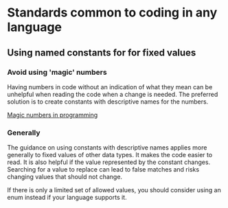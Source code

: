 # Standards common to coding in any language

## Using named constants for for fixed values

### Avoid using 'magic' numbers

Having numbers in code without an indication of what they mean can be unhelpful
when reading the code when a change is needed. The preferred solution is to
create constants with descriptive names for the numbers.

[Magic numbers in programming](https://en.wikipedia.org/wiki/Magic_number_(programming))

### Generally

The guidance on using constants with descriptive names applies more generally
to fixed values of other data types. It makes the code easier to read. It is
also helpful if the value represented by the constant changes. Searching for a
value to replace can lead to false matches and risks changing values that
should not change.

If there is only a limited set of allowed values, you should consider using an
enum instead if your language supports it.
